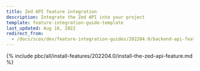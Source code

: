 ```yaml
---
title: Zed API feature integration
description: Integrate the Zed API into your project
template: feature-integration-guide-template
last_updated: Aug 16, 2022
redirect_from:
  - /docs/scos/dev/feature-integration-guides/202204.0/backend-api-feature-integration.html
---
```


{% include pbc/all/install-features/202204.0/install-the-zed-api-feature.md %} <!-- To edit, see /_includes/pbc/all/install-features/202204.0/install-the-zed-api-feature.md -->
